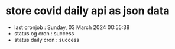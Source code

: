 # store covid daily api as json data

- last cronjob : Sunday, 03 March 2024 00:55:38
- status og cron : success
- status daily cron : success
      
      